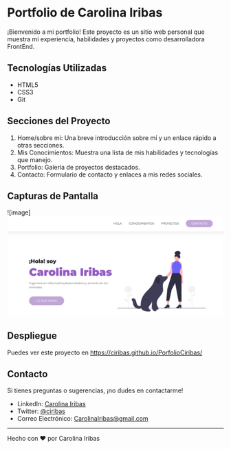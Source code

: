 # Portfolio de Carolina Iribas

¡Bienvenido a mi portfolio! Este proyecto es un sitio web personal que muestra mi experiencia, habilidades y proyectos como desarrolladora FrontEnd.

## Tecnologías Utilizadas

- HTML5
- CSS3
- Git

## Secciones del Proyecto

1. Home/sobre mi: Una breve introducción sobre mí y un enlace rápido a otras secciones.
2. Mis Conocimientos: Muestra una lista de mis habilidades y tecnologías que manejo.
4. Portfolio: Galería de proyectos destacados.
5. Contacto: Formulario de contacto y enlaces a mis redes sociales.

## Capturas de Pantalla

![image]![alt text](image.png)


## Despliegue

Puedes ver este proyecto en https://ciribas.github.io/PorfolioCiribas/

## Contacto 

Si tienes preguntas o sugerencias, ¡no dudes en contactarme!

- LinkedIn: [Carolina Iribas](https://www.linkedin.com/in/carolina-iribas/)
- Twitter: [@ciribas](https://twitter.com/ciribas)
- Correo Electrónico: [CarolinaIribas@gmail.com](mailto:CarolinaIribas@gmail.com)

---

Hecho con ❤️ por Carolina Iribas
